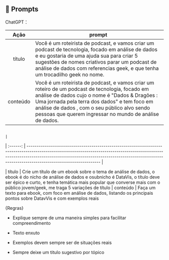 ## 🧠 Prompts


ChatGPT：

|   Ação   | prompt                                                                                                                                                                                                                                                                         |
| :------: | ------------------------------------------------------------------------------------------------------------------------------------------------------------------------------------------------------------------------------------------------------------------------------ |
|  título  | Você é um roteirista de podcast, e vamos criar um podcast de tecnologia, focado em análise de dados e eu gostaria de uma ajuda sua para criar 5 sugestões de nomes criativos parar um podcast de análise de dados com referencias geek, e que tenha um trocadilho geek no nome.                                                        |
| conteúdo | Você é um roteirista de podcast, e vamos criar um roteiro de um podcast de tecnologia, focado em análise de dados cujo o nome é "Dados & Dragões : Uma jornada pela terra dos dados" e tem foco em análise de dados , com o seu público alvo sendo pessoas que querem ingressar no mundo de análise de dados. |

                                                                                                                                     |
| :------: | ------------------------------------------------------------------------------------------------------------------------------------------------------------------------------------------------------------------------------------------------------------------------------ |

|  título  | Crie um título de um ebook sobre o tema de análise de dados, o ebook é do nicho de análise de dados e osubnicho é DataVis, o título deve ser épico e curto, e tenha temática mais popular que converse mais com o público jovem/geek, me traga 5 variações de título
| conteúdo | Faça um texto para ebook, com foco em análise de dados, listando os principais pontos sobre DatavVis e com exemplos reais

{Regras}

- Explique sempre de uma maneira simples para facilitar compreendimento

- Texto enxuto

- Exemplos devem sempre ser de situações reais

- Sempre deixe um titulo sugestivo por tópico
